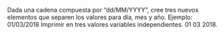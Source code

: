 Dada una cadena compuesta por “dd/MM/YYYY”, cree tres nuevos elementos que separen los valores para día, mes y año. Ejemplo: 01/03/2018  Imprimir en tres valores variables independientes. 01   03   2018.